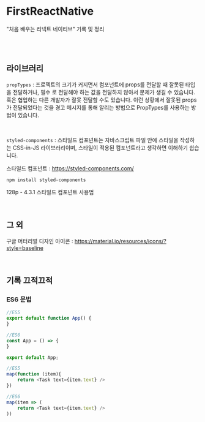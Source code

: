 # FirstReactNative

"처음 배우는 리넥트 네이티브" 기록 및 정리

<br><br>

## 라이브러리

`propTypes` : 프로젝트의 크기가 커지면서 컴포넌트에 props를 전달할 때 잘못된 타입을 전달하거나, 필수 로 전달해야 하는 값을 전달하지 않아서 문제가 생길 수 있습니다. 혹은 협업하는 다른 개발자가 잘못 전달할 수도 있습니다. 이런 상황에서 잘못된 props가 전달되었다는 것을 경고 메시지를 통해 알리는 방법으로 PropTypes를 사용하는 방법이 있습니다. 

<br>

`styled-components` : 스타일드 컴포넌트는 자바스크립트 파일 안에 스타일을 작성하는 CSS-in-JS 라이브러리이며, 스타일이 적용된 컴포넌트라고 생각하면 이해하기 쉽습니다.

스타일드 컴포넌트 : https://styled-components.com/

```
npm install styled-components
```

128p - 4.3.1 스타일드 컴포넌트 사용법

<br>

## 그 외

구글 머터리얼 디자인 아이콘 : https://material.io/resources/icons/?style=baseline

<br>

## 기록 끄적끄적


### ES6 문법
 
```javascript
//ES5
export default function App() {
}

//ES6
const App = () => {
}

export default App;
```

```javascript
//ES5
map(function (item){
    return <Task text={item.text} />
})

//ES6
map(item => (
    return <Task text={item.text} />
))
```
